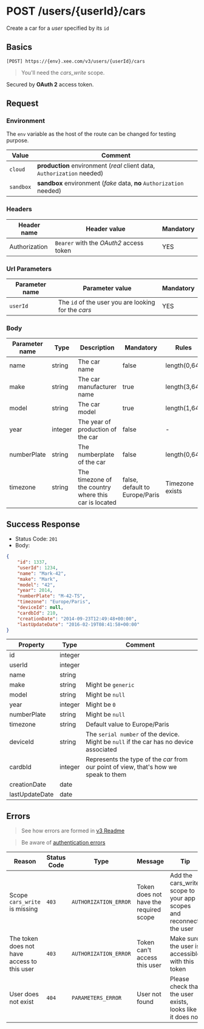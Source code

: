 # POST /users/{userId}/cars

Create a car for a *user* specified by its `id`

## Basics

`[POST] https://{env}.xee.com/v3/users/{userId}/cars`

> You'll need the *cars_write* scope.

Secured by **OAuth 2** access token.

## Request

### Environment

The `env` variable as the host of the route can be changed for testing purpose.

|Value|Comment|
|---|---|
|`cloud`|**production** environment (*real* client data, `Authorization` needed)|
|`sandbox`|**sandbox** environment (*fake* data, **no** `Authorization` needed)|

### Headers

|Header name|Header value|Mandatory|
|---|---|---|
|Authorization|`Bearer` with the *OAuth2* access token|YES|

### Url Parameters

|Parameter name|Parameter value|Mandatory|
|---|---|---|
|`userId`|The `id` of the user you are looking for the *cars*|YES|

### Body

|Parameter name|Type|Description|Mandatory|Rules|
|---|---|---|---|---|
|name|string|The car name|false|length(0,64)|
|make|string|The car manufacturer name|true|length(3,64)|
|model|string|The car model|true|length(1,64)|
|year|integer|The year of production of the car|false|-|
|numberPlate|string|The numberplate of the car|false|length(0,64)|
|timezone|string|The timezone of the country where this car is located|false, default to Europe/Paris|Timezone exists|

## Success Response

- Status Code: `201`
- Body:

```json
{
    "id": 1337,
    "userId": 1234,
    "name": "Mark-42",
    "make": "Mark",
    "model": "42",
    "year": 2014,
    "numberPlate": "M-42-TS",
    "timezone": "Europe/Paris",
    "deviceId": null,
    "cardbId": 210,
    "creationDate": "2014-09-23T12:49:48+00:00",
    "lastUpdateDate": "2016-02-19T08:41:58+00:00"
}
```

|Property|Type|Comment|
|---|---|---|
|id|integer||
|userId|integer||
|name|string||
|make|string|Might be `generic`|
|model|string|Might be `null`|
|year|integer|Might be `0`|
|numberPlate|string|Might be `null`|
|timezone|string|Default value to Europe/Paris|
|deviceId|string|The `serial number` of the device. Might be `null` if the car has no device associated|
|cardbId|integer|Represents the type of the *car* from our point of view, that's how we speak to them|
|creationDate|date||
|lastUpdateDate|date||

## Errors

> See how errors are formed in [v3 Readme](../README.md)

> Be aware of [authentication errors](../auth/README.md)

|Reason|Status Code|Type|Message|Tip|
|---|---|---|---|---|
|Scope `cars_write` is missing|`403`|`AUTHORIZATION_ERROR`|Token does not have the required scope|Add the cars_write scope to your app scopes and reconnect the user|
|The token does not have access to this user|`403`|`AUTHORIZATION_ERROR`|Token can't access this user|Make sure the user is accessible with this token|
|User does not exist|`404`|`PARAMETERS_ERROR`|User not found|Please check that the user exists, looks like it does not|

